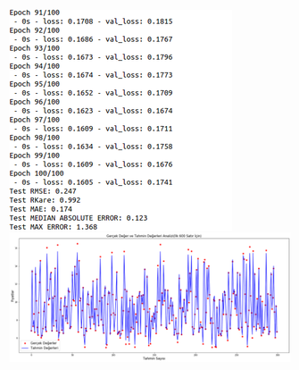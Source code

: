 ![netasmetrics](https://github.com/pondoo/netas-turkish-stock-analysis-with-lstm-last-7-years-99r2/blob/master/images/netas_analysis.png)
![ilk300](https://github.com/pondoo/netas-turkish-stock-analysis-with-lstm-last-7-years-99r2/blob/master/images/netas300.png)
